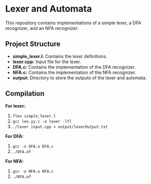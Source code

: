 # Lexer and Automata

This repository contains implementations of a simple lexer, a DFA recognizer, and an NFA recognizer.

## Project Structure

* **simple_lexer.l:** Contains the lexer definitions. 
* **lexer.cpp:** Input file for the lexer.
* **DFA.c:** Contains the implementation of the DFA recognizer.
* **NFA.c:** Contains the implementation of the NFA recognizer. 
* **output:** Directory to store the outputs of the lexer and automata.

## Compilation

**For lexer:**
1. ```flex simple_lexer.l```
2. ```gcc lex.yy.c -o lexer -lfl```
3. ```./lexer input.cpp > output/lexerOutput.txt``` 

**For DFA:**
1. ```gcc -o DFA.o DFA.c```
2. ```./DFA.of```

**For NFA:**
1. ```gcc -o NFA.o NFA.c```
2. ```./NFA.of```
